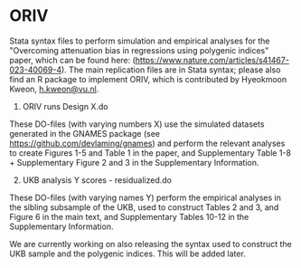 # ORIV
Stata syntax files to perform simulation and empirical analyses for the "Overcoming attenuation bias in regressions using polygenic indices" paper, which can be found here:
(https://www.nature.com/articles/s41467-023-40069-4). The main replication files are in Stata syntax; please also find an R package to implement ORIV, which is contributed by Hyeokmoon Kweon, h.kweon@vu.nl. 

1. ORIV runs Design X.do

These DO-files (with varying numbers X) use the simulated datasets generated in the GNAMES package (see https://github.com/devlaming/gnames) and perform the relevant analyses to create Figures 1-5 and Table 1 in the paper, and Supplementary Table 1-8 + Supplementary Figure 2 and 3 in the Supplementary Information.  

2. UKB analysis Y scores - residualized.do

These DO-files (with varying names Y) perform the empirical analyses in the sibling subsample of the UKB, used to construct Tables 2 and 3, and Figure 6 in the main text, and Supplementary Tables 10-12 in the Supplementary Information. 

We are currently working on also releasing the syntax used to construct the UKB sample and the polygenic indices. This will be added later. 
